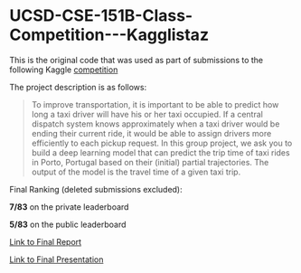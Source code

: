 # UCSD-CSE-151B-Class-Competition---Kagglistaz

This is the original code that was used as part of submissions to the following Kaggle [competition](https://www.kaggle.com/competitions/ucsd-cse-151b-class-competition/overview)


The project description is as follows:
> To improve transportation, it is important to be able to predict how long a taxi driver will have his or her taxi occupied. If a central dispatch system knows approximately when a taxi driver would be ending their current ride, it would be able to assign drivers more efficiently to each pickup request.
In this group project, we ask you to build a deep learning model that can predict the trip time of taxi rides in Porto, Portugal based on their (initial) partial trajectories. The output of the model is the travel time of a given taxi trip.

Final Ranking (deleted submissions excluded):

**7/83** on the private leaderboard

**5/83** on the public leaderboard

[Link to Final Report](https://drive.google.com/file/d/1cy56i-wrZIl3HSQee13qx9T8AdAktUXI/view?usp=sharing)

[Link to Final Presentation](https://drive.google.com/file/d/1-LGTdMnveX00SaePBgXitMiO7OTRr4Eq/view?usp=sharing)
